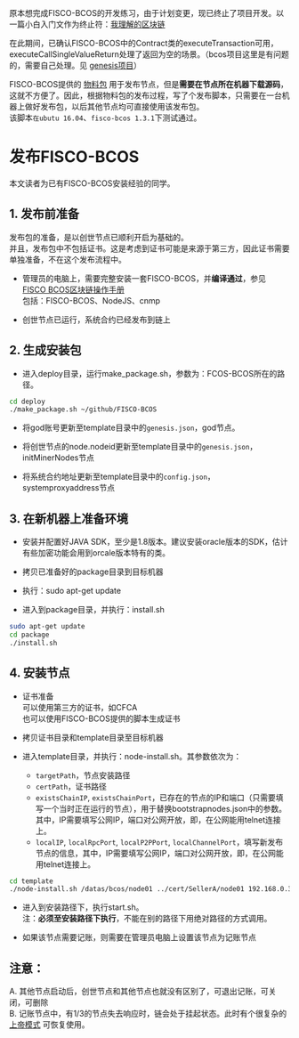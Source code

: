 原本想完成FISCO-BCOS的开发练习，由于计划变更，现已终止了项目开发。以一篇小白入门文作为终止符：[我理解的区块链](https://github.com/bluecryolite/genesis_fisco/wiki/%E6%88%91%E7%90%86%E8%A7%A3%E7%9A%84%E5%8C%BA%E5%9D%97%E9%93%BE)  
  
在此期间，已确认FISCO-BCOS中的Contract类的executeTransaction可用，executeCallSingleValueReturn处理了返回为空的场景。（bcos项目这里是有问题的，需要自己处理。见 [genesis项目](https://github.com/bluecryolite/genesis)）  
  
FISCO-BCOS提供的 [物料包](https://github.com/FISCO-BCOS/fisco-package-build-tool) 用于发布节点，但是**需要在节点所在机器下载源码**，这就不方便了。因此，根据物料包的发布过程，写了个发布脚本，只需要在一台机器上做好发布包，以后其他节点均可直接使用该发布包。  
该脚本`在ubutu 16.04`、`fisco-bcos 1.3.1`下测试通过。

# 发布FISCO-BCOS
本文读者为已有FISCO-BCOS安装经验的同学。  
  
## 1. 发布前准备
发布包的准备，是以创世节点已顺利开启为基础的。  
并且，发布包中不包括证书。这是考虑到证书可能是来源于第三方，因此证书需要单独准备，不在这个发布流程中。

* 管理员的电脑上，需要完整安装一套FISCO-BCOS，并**编译通过**，参见 [FISCO BCOS区块链操作手册](https://github.com/FISCO-BCOS/FISCO-BCOS/tree/master/doc/manual)  
  包括：FISCO-BCOS、NodeJS、cnmp

* 创世节点已运行，系统合约已经发布到链上

## 2. 生成安装包
* 进入deploy目录，运行make_package.sh，参数为：FCOS-BCOS所在的路径。  
```bash
cd deploy
./make_package.sh ~/github/FISCO-BCOS
```
  
* 将god账号更新至template目录中的`genesis.json`，god节点。
  
* 将创世节点的node.nodeid更新至template目录中的`genesis.json`，initMinerNodes节点
  
* 将系统合约地址更新至template目录中的`config.json`，systemproxyaddress节点

## 3. 在新机器上准备环境
* 安装并配置好JAVA SDK，至少是1.8版本。建议安装oracle版本的SDK，估计有些加密功能会用到orcale版本特有的类。
  
* 拷贝已准备好的package目录到目标机器
  
* 执行：sudo apt-get update
  
* 进入到package目录，并执行：install.sh
  
```bash
sudo apt-get update
cd package
./install.sh
```

## 4. 安装节点
* 证书准备  
  可以使用第三方的证书，如CFCA  
  也可以使用FISCO-BCOS提供的脚本生成证书

* 拷贝证书目录和template目录至目标机器
  
* 进入template目录，并执行：node-install.sh。其参数依次为：  
  * `targetPath`，节点安装路径  
  * `certPath`，证书路径  
  * `existsChainIP`, `existsChainPort`，已存在的节点的IP和端口（只需要填写一个当时正在运行的节点），用于替换bootstrapnodes.json中的参数。其中，IP需要填写公网IP，端口对公网开放，即，在公网能用telnet连接上。  
  * `localIP`, `localRpcPort`, `localP2PPort`, `localChannelPort`，填写新发布节点的信息，其中，IP需要填写公网IP，端口对公网开放，即，在公网能用telnet连接上。  
```bash
cd template
./node-install.sh /datas/bcos/node01 ../cert/SellerA/node01 192.168.0.33 30303 192.168.0.34 8546 30305 30306
```
  
* 进入到安装路径下，执行start.sh。  
  注：**必须至安装路径下执行**，不能在别的路径下用绝对路径的方式调用。
  
* 如果该节点需要记账，则需要在管理员电脑上设置该节点为记账节点

## 注意：  
A. 其他节点启动后，创世节点和其他节点也就没有区别了，可退出记账，可关闭，可删除  
B. 记账节点中，有1/3的节点失去响应时，链会处于挂起状态。此时有个很复杂的 [上帝模式](https://github.com/FISCO-BCOS/Wiki/tree/master/FISCO%20BCOS%E4%B8%8A%E5%B8%9D%E6%A8%A1%E5%BC%8F%E8%AF%B4%E6%98%8E) 可恢复使用。

